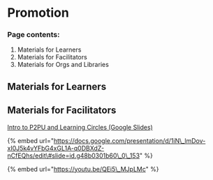 # Promotion

### Page contents:

1. Materials for Learners
2. Materials for Facilitators
3. Materials for Orgs and Libraries

## Materials for Learners

## Materials for Facilitators

[Intro to P2PU and Learning Circles \(Google Slides\)](https://docs.google.com/presentation/d/1iN_lmDov-xI0J5k4vYFbG4xGL1A-q0DBXdZ-nCfEQhs/edit#slide=id.g48b0301b60_0_153)

{% embed url="https://docs.google.com/presentation/d/1iN\_lmDov-xI0J5k4vYFbG4xGL1A-q0DBXdZ-nCfEQhs/edit\#slide=id.g48b0301b60\_0\_153" %}

{% embed url="https://youtu.be/QEi5\_MJpLMc" %}




